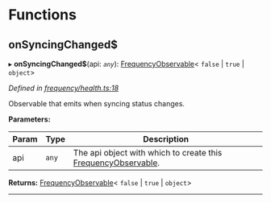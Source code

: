 

# Functions

<a id="onsyncingchanged_"></a>

##  onSyncingChanged$

▸ **onSyncingChanged$**(api: *`any`*): [FrequencyObservable](../interfaces/_types_.frequencyobservable.md)< `false` &#124; `true` &#124; `object`>

*Defined in [frequency/health.ts:18](https://github.com/paritytech/js-libs/blob/7df4531/packages/light.js/src/frequency/health.ts#L18)*

Observable that emits when syncing status changes.

**Parameters:**

| Param | Type | Description |
| ------ | ------ | ------ |
| api | `any` |  The api object with which to create this [FrequencyObservable](../interfaces/_types_.frequencyobservable.md). |

**Returns:** [FrequencyObservable](../interfaces/_types_.frequencyobservable.md)< `false` &#124; `true` &#124; `object`>

___


